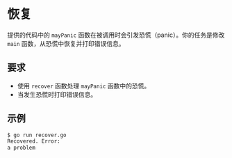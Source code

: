 # 恢复

提供的代码中的 `mayPanic` 函数在被调用时会引发恐慌（panic）。你的任务是修改 `main` 函数，从恐慌中恢复并打印错误信息。

## 要求

- 使用 `recover` 函数处理 `mayPanic` 函数中的恐慌。
- 当发生恐慌时打印错误信息。

## 示例

```sh
$ go run recover.go
Recovered. Error:
a problem
```
